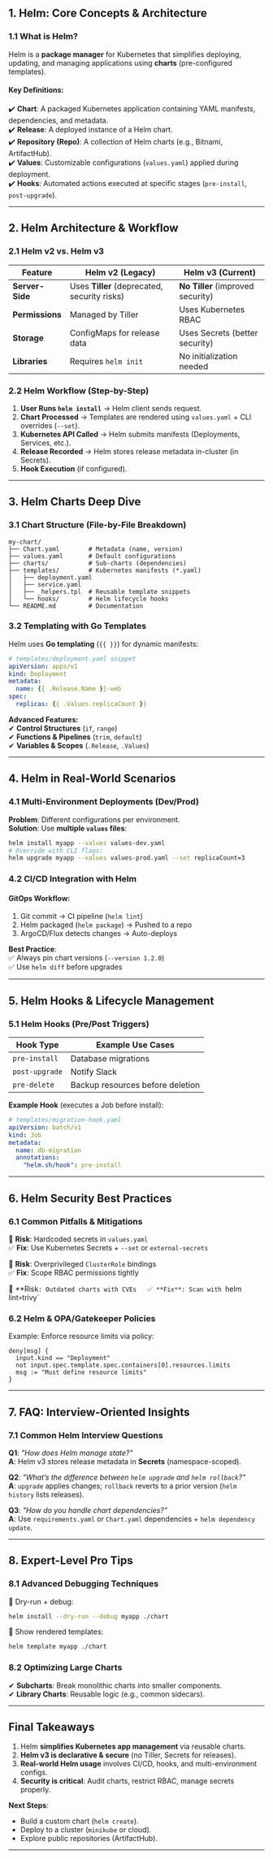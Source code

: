 ## **1. Helm: Core Concepts & Architecture**  

### **1.1 What is Helm?**  
Helm is a **package manager** for Kubernetes that simplifies deploying, updating, and managing applications using **charts** (pre-configured templates).  

#### **Key Definitions:**  
✔️ **Chart**: A packaged Kubernetes application containing YAML manifests, dependencies, and metadata.  
✔️ **Release**: A deployed instance of a Helm chart.  
✔️ **Repository (Repo)**: A collection of Helm charts (e.g., Bitnami, ArtifactHub).  
✔️ **Values**: Customizable configurations (`values.yaml`) applied during deployment.  
✔️ **Hooks**: Automated actions executed at specific stages (`pre-install`, `post-upgrade`).  

---

## **2. Helm Architecture & Workflow**  

### **2.1 Helm v2 vs. Helm v3**  

| Feature           | Helm v2 (Legacy)  | Helm v3 (Current) |
|------------------|------------------|------------------|
| **Server-Side**  | Uses **Tiller** (deprecated, security risks) | **No Tiller** (improved security) |
| **Permissions**  | Managed by Tiller | Uses Kubernetes RBAC |
| **Storage**      | ConfigMaps for release data | Uses Secrets (better security) |
| **Libraries**    | Requires `helm init` | No initialization needed |

### **2.2 Helm Workflow (Step-by-Step)**
1. **User Runs `helm install`** → Helm client sends request.  
2. **Chart Processed** → Templates are rendered using `values.yaml` + CLI overrides (`--set`).  
3. **Kubernetes API Called** → Helm submits manifests (Deployments, Services, etc.).  
4. **Release Recorded** → Helm stores release metadata in-cluster (in Secrets).  
5. **Hook Execution** (if configured).  

---

## **3. Helm Charts Deep Dive**  

### **3.1 Chart Structure (File-by-File Breakdown)**  
```
my-chart/  
├── Chart.yaml        # Metadata (name, version)  
├── values.yaml       # Default configurations  
├── charts/           # Sub-charts (dependencies)  
├── templates/        # Kubernetes manifests (*.yaml)  
│   ├── deployment.yaml  
│   ├── service.yaml  
│   ├── _helpers.tpl  # Reusable template snippets  
│   └── hooks/        # Helm lifecycle hooks  
└── README.md         # Documentation  
```

### **3.2 Templating with Go Templates**  
Helm uses **Go templating** (`{{ }}`) for dynamic manifests:  
```yaml
# templates/deployment.yaml snippet  
apiVersion: apps/v1  
kind: Deployment  
metadata:  
  name: {{ .Release.Name }}-web  
spec:  
  replicas: {{ .Values.replicaCount }}  
```

**Advanced Features:**  
✔ **Control Structures** (`if`, `range`)  
✔ **Functions & Pipelines** (`trim`, `default`)  
✔ **Variables & Scopes** (`.Release`, `.Values`)

---

## **4. Helm in Real-World Scenarios**  

### **4.1 Multi-Environment Deployments (Dev/Prod)**  
**Problem**: Different configurations per environment.  
**Solution**: Use **multiple `values` files**:  

```bash
helm install myapp --values values-dev.yaml
# Override with CLI flags:
helm upgrade myapp --values values-prod.yaml --set replicaCount=3
```

### **4.2 CI/CD Integration with Helm**  
#### **GitOps Workflow**:  
1. Git commit → CI pipeline (`helm lint`)  
2. Helm packaged (`helm package`) → Pushed to a repo  
3. ArgoCD/Flux detects changes → Auto-deploys  

**Best Practice**:  
✅ Always pin chart versions (`--version 1.2.0`)  
✅ Use `helm diff` before upgrades  

---

## **5. Helm Hooks & Lifecycle Management**  

### **5.1 Helm Hooks (Pre/Post Triggers)**  
| Hook Type | Example Use Cases |
|-----------|------------------|
| `pre-install`  | Database migrations |  
| `post-upgrade` | Notify Slack |  
| `pre-delete`   | Backup resources before deletion |  

**Example Hook** (executes a Job before install):  
```yaml
# templates/migration-hook.yaml  
apiVersion: batch/v1  
kind: Job  
metadata:  
  name: db-migration  
  annotations:  
    "helm.sh/hook": pre-install  
```

---

## **6. Helm Security Best Practices**  

### **6.1 Common Pitfalls & Mitigations**  
🔴 **Risk**: Hardcoded secrets in `values.yaml`  
✅ **Fix**: Use Kubernetes Secrets + `--set` or `external-secrets`  

🔴 **Risk**: Overprivileged `ClusterRole` bindings  
✅ **Fix**: Scope RBAC permissions tightly  

🔴 **Risk`: Outdated charts with CVEs  
✅ **Fix**: Scan with `helm lint` + `trivy`  

### **6.2 Helm & OPA/Gatekeeper Policies**  
Example: Enforce resource limits via policy:  
```rego
deny[msg] {  
  input.kind == "Deployment"  
  not input.spec.template.spec.containers[0].resources.limits  
  msg := "Must define resource limits"  
}
```

---

## **7. FAQ: Interview-Oriented Insights**  

### **7.1 Common Helm Interview Questions**  
**Q1**: _"How does Helm manage state?"_  
**A**: Helm v3 stores release metadata in **Secrets** (namespace-scoped).  

**Q2**: _"What’s the difference between `helm upgrade` and `helm rollback`?"_  
**A**: `upgrade` applies changes; `rollback` reverts to a prior version (`helm history` lists releases).  

**Q3**: _"How do you handle chart dependencies?"_  
**A**: Use `requirements.yaml` or `Chart.yaml` dependencies + `helm dependency update`.  

---

## **8. Expert-Level Pro Tips**  

### **8.1 Advanced Debugging Techniques**  
🎯 Dry-run + debug:  
```bash
helm install --dry-run --debug myapp ./chart
```  
🎯 Show rendered templates:  
```bash
helm template myapp ./chart
```

### **8.2 Optimizing Large Charts**  
✔ **Subcharts**: Break monolithic charts into smaller components.  
✔ **Library Charts**: Reusable logic (e.g., common sidecars).  

---

## **Final Takeaways**  
1. Helm **simplifies Kubernetes app management** via reusable charts.  
2. **Helm v3 is declarative & secure** (no Tiller, Secrets for releases).  
3. **Real-world Helm usage** involves CI/CD, hooks, and multi-environment configs.  
4. **Security is critical**: Audit charts, restrict RBAC, manage secrets properly.  

**Next Steps**:  
- Build a custom chart (`helm create`).  
- Deploy to a cluster (`minikube` or cloud).  
- Explore public repositories (ArtifactHub).  

---

